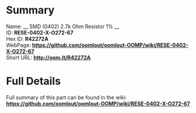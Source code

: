 
Summary
=================
  
Name: __ SMD (0402) 2.7k Ohm Resistor 1% __    
ID: __RESE-0402-X-O272-67__   
Hex ID: __R42272A__   
WebPage: __https://github.com/oomlout/oomlout-OOMP/wiki/RESE-0402-X-O272-67__   
Short URL: __http://oom.lt/R42272A__   

Full Details
==========================
Full summary of this part can be found in the wiki:   
__https://github.com/oomlout/oomlout-OOMP/wiki/RESE-0402-X-O272-67__    


